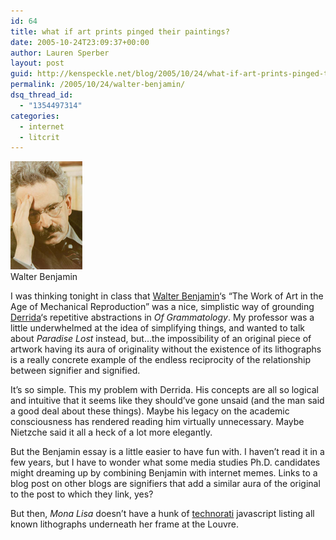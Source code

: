 ```yaml
---
id: 64
title: what if art prints pinged their paintings?
date: 2005-10-24T23:09:37+00:00
author: Lauren Sperber
layout: post
guid: http://kenspeckle.net/blog/2005/10/24/what-if-art-prints-pinged-their-paintings/
permalink: /2005/10/24/walter-benjamin/
dsq_thread_id:
  - "1354497314"
categories:
  - internet
  - litcrit
---
```

<div style="width: 115px" class="rightpic">
  <img src="/images/2005/10/walter-benjamin.jpg" alt="Walter Benjamin" /><br /><div class="caption">Walter Benjamin</div>
</div>

I was thinking tonight in class that [Walter Benjamin](http://en.wikipedia.org/wiki/Walter_Benjamin "wikipedia article")&#8216;s &#8220;The Work of Art in the Age of Mechanical Reproduction&#8221; was a nice, simplistic way of grounding [Derrida](http://en.wikipedia.org/wiki/Derrida "wikipedia article")&#8216;s repetitive abstractions in _Of Grammatology_. My professor was a little underwhelmed at the idea of simplifying things, and wanted to talk about _Paradise Lost_ instead, but&#8230;the impossibility of an original piece of artwork having its aura of originality without the existence of its lithographs is a really concrete example of the endless reciprocity of the relationship between signifier and signified.

It&#8217;s so simple. This my problem with Derrida. His concepts are all so logical and intuitive that it seems like they should&#8217;ve gone unsaid (and the man said a good deal about these things). Maybe his legacy on the academic consciousness has rendered reading him virtually unnecessary. Maybe Nietzche said it all a heck of a lot more elegantly.

But the Benjamin essay is a little easier to have fun with. I haven&#8217;t read it in a few years, but I have to wonder what some media studies Ph.D. candidates might dreaming up by combining Benjamin with internet memes. Links to a blog post on other blogs are signifiers that add a similar aura of the original to the post to which they link, yes?

But then, _Mona Lisa_ doesn&#8217;t have a hunk of [technorati](http://www.technorati.com) javascript listing all known lithographs underneath her frame at the Louvre.